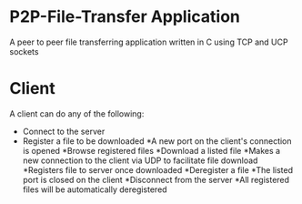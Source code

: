 # P2P-File-Transfer Application
A peer to peer file transferring application written in C using TCP and UCP sockets

# Client
A client can do any of the following:
* Connect to the server
* Register a file to be downloaded
  *A new port on the client's connection is opened
*Browse registered files
*Download a listed file
  *Makes a new connection to the client via UDP to facilitate file download
  *Registers file to server once downloaded
*Deregister a file
  *The listed port is closed on the client
*Disconnect from the server
  *All registered files will be automatically deregistered
